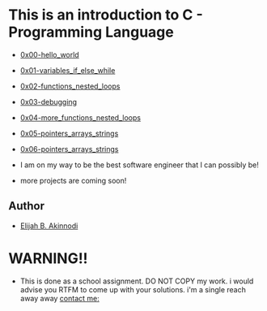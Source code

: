 # This is an introduction to C - Programming Language #

* [0x00-hello_world](./0x00-hello_world)
- [0x01-variables_if_else_while](https://github.com/Akinsbaba12/alx-low_level_programming/tree/master/0x01-variables_if_else_while)
- [0x02-functions_nested_loops](https://github.com/Akinsbaba12/alx-low_level_programming/tree/master/0x02-functions_nested_loops)
- [0x03-debugging](https://github.com/Akinsbaba12/alx-low_level_programming/tree/master/0x03-debugging)
- [0x04-more_functions_nested_loops](https://github.com/Akinsbaba12/alx-low_level_programming/tree/master/0x04-more_functions_nested_loops)
- [0x05-pointers_arrays_strings](https://github.com/Akinsbaba12/alx-low_level_programming/tree/master/0x05-pointers_arrays_strings)
- [0x06-pointers_arrays_strings](https://github.com/Akinsbaba12/alx-low_level_programming/tree/master/0x06-pointers_arrays_strings)

- I am on my way to be the best software engineer that I can possibly be!
- more projects are coming soon!

## Author ##
* [Elijah B. Akinnodi](https://www.linkedin.com/in/elijah-b-akinnodi-002bb952/)

# WARNING!! #

- This is done as a school assignment. DO NOT COPY my work. i would advise you RTFM to come up with your solutions. i'm a single reach away away [contact me:](https://www.linkedin.com/in/elijah-b-akinnodi-002bb952/)
